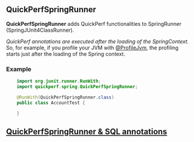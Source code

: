 ## QuickPerfSpringRunner
**QuickPerfSpringRunner** adds QuickPerf functionalities to SpringRunner (SpringJUnit4ClassRunner). <br>

_QuickPerf annotations are executed after the loading of the SpringContext._<br>
So, for example, if you profile your JVM with [@ProfileJvm](https://github.com/quick-perf/doc/wiki/JVM-annotations#Profile-or-check-your-JVM), the profiling starts just after the loading of the Spring context.



### Example
```java
	import org.junit.runner.RunWith;
	import quickperf.spring.QuickPerfSpringRunner;

	@RunWith(QuickPerfSpringRunner.class)
	public class AccountTest {

	}
```

## [QuickPerfSpringRunner & SQL annotations](https://github.com/quick-perf/doc/wiki/QuickPerfSpringRunner-&-SQL-annotations)
